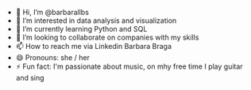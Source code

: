- 👋 Hi, I’m @barbarallbs
- 👀 I’m interested in data analysis and visualization
- 🌱 I’m currently learning Python and SQL
- 💞️ I’m looking to collaborate on companies with my skills
- 📫 How to reach me via Linkedin Barbara Braga
- 😄 Pronouns: she / her
- ⚡ Fun fact: I'm passionate about music, on mhy free time I play guitar and sing

<!---
barbarallbs/barbarallbs is a ✨ special ✨ repository because its `README.md` (this file) appears on your GitHub profile.
You can click the Preview link to take a look at your changes.
--->
